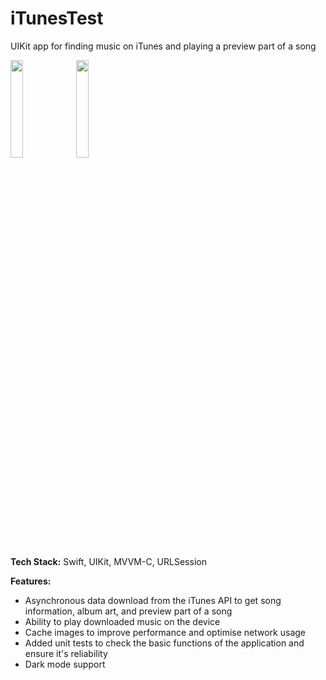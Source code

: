 # iTunesTest
UIKit app for finding music on iTunes and playing a preview part of a song

<img src="https://github.com/zhiltsovdima/iTunesTest/assets/50846656/a52c25d9-a5a0-4716-a8e2-15934df7d689" width = 20% height = 20%> 
<img src="https://github.com/zhiltsovdima/iTunesTest/assets/50846656/b6ee7b60-3ebb-4fd4-8ace-24873c8408a1" width = 20% height = 20%>

**Tech Stack:** Swift, UIKit, MVVM-C, URLSession

**Features:**
  - Asynchronous data download from the iTunes API to get song information, album art, and preview part of a song
  - Ability to play downloaded music on the device
  - Cache images to improve performance and optimise network usage
  - Added unit tests to check the basic functions of the application and ensure it's reliability
  - Dark mode support
